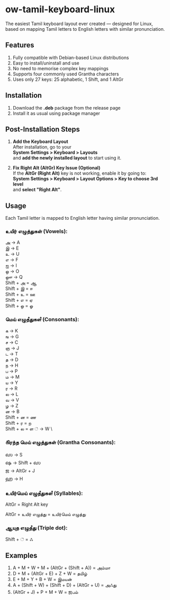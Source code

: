 # ow-tamil-keyboard-linux
The easiest Tamil keyboard layout ever created — designed for Linux, based on mapping Tamil letters to English letters with similar pronunciation.

## Features
1. Fully compatible with Debian-based Linux distributions
2. Easy to install/uninstall and use
3. No need to memorise complex key mappings
4. Supports four commonly used Grantha characters
5. Uses only 27 keys: 25 alphabetic, 1 Shift, and 1 AltGr

## Installation
1. Download the **.deb** package from the release page
2. Install it as usual using package manager

## Post-Installation Steps

1. **Add the Keyboard Layout**  
   After installation, go to your  
   **System Settings > Keyboard > Layouts**  
   and **add the newly installed layout** to start using it.

2. **Fix Right Alt (AltGr) Key Issue (Optional)**  
   If the **AltGr (Right Alt)** key is not working, enable it by going to:  
   **System Settings > Keyboard > Layout Options > Key to choose 3rd level**  
   and **select "Right Alt"**.

## Usage
Each Tamil letter is mapped to English letter having similar pronunciation.
### உயிர் எழுத்துகள் (Vowels):
அ -> A \
இ -> E \
உ -> U \
எ -> F \
ஐ -> I \
ஒ -> O \
ஔ -> Q \
Shift + அ = ஆ \
Shift + இ = ஈ \
Shift + உ = ஊ \
Shift + எ = ஏ \
Shift + ஒ = ஓ

### மெய் எழுதஂதுகளஂ (Consonants):
க -> K \
ங -> G \
ச -> C \
ஞ -> J \
ட -> T \
த -> D \
ந -> H \
ப -> P \
ம -> M \
ய -> Y \
ர -> R \
ல -> L \
வ -> V \
ழ -> Z \
ன -> B \
Shift + ன = ண \
Shift + ர = ற \
Shift + ல = ள
் -> W \

### ௧ிரந்த மெய் எழுத்துகள் (Grantha Consonants):
𑌸 -> S \
𑌷 -> Shift + 𑌸 \
𑌜 -> AltGr + J \
𑌹 -> H

### உயிர்மெய் எழுதஂதுகளஂ (Syllables):
AltGr = Right Alt key

AltGr + உயிர் எழுத்து = உயிர்மெய் எழுத்து

### ஆயுத எழுதஂது (Triple dot):
Shift + ் = ஃ

## Examples
1. A + M + W + M + (AltGr + (Shift + A)) = அம்மா
2. D + M + (AltGr + E) + Z + W = தமிழ்
3. E + M + Y + B + W = இமயன்
4. A + (Shift + W) + (Shift + D) + (AltGr + U) = அஃது
5. (AltGr + J) + P + M + W = 𑌜பம்
